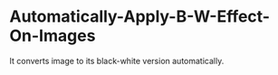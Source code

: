 # Automatically-Apply-B-W-Effect-On-Images
It converts image to its black-white version automatically.
